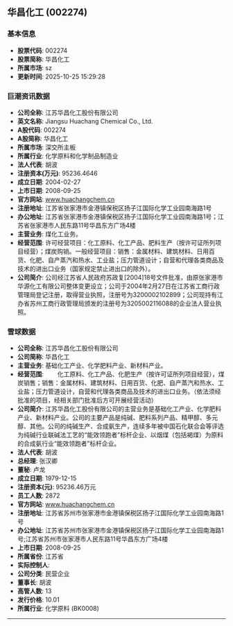 ## 华昌化工 (002274)

### 基本信息

- **股票代码**: 002274
- **股票简称**: 华昌化工
- **所属市场**: sz
- **更新时间**: 2025-10-25 15:29:28

### 巨潮资讯数据

- **公司全称**: 江苏华昌化工股份有限公司
- **英文名称**: Jiangsu Huachang Chemical Co., Ltd.
- **A股代码**: 002274
- **A股简称**: 华昌化工
- **所属市场**: 深交所主板
- **所属行业**: 化学原料和化学制品制造业
- **法人代表**: 胡波
- **注册资本(万元)**: 95236.4646
- **成立日期**: 2004-02-27
- **上市日期**: 2008-09-25
- **官方网站**: www.huachangchem.cn
- **注册地址**: 江苏省张家港市金港镇保税区扬子江国际化学工业园南海路1号
- **办公地址**: 江苏省张家港市金港镇保税区扬子江国际化学工业园南海路1号；江苏省张家港市人民东路11号华昌东方广场4楼
- **主营业务**: 煤化工业务。
- **经营范围**: 许可经营项目：化工原料、化工产品、肥料生产（按许可证所列项目经营）；煤炭购销。一般经营项目：销售：金属材料、建筑材料、日用百货、化肥、自产蒸汽和热水、工业盐；压力管道设计；自营和代理各类商品及技术的进出口业务（国家规定禁止进出口的除外）。
- **公司简介**: 公司经江苏省人民政府苏政复[2004]18号文件批准，由原张家港市华源化工有限公司整体变更设立；公司于2004年2月27日在江苏省工商行政管理局登记注册，取得营业执照，注册号为3200002102899；公司现持有江办省苏州工商行政管理局颁发的注册号为3205002116088的企业法人营业执照。

### 雪球数据

- **公司全称**: 江苏华昌化工股份有限公司
- **公司简称**: 华昌化工
- **主营业务**: 基础化工产业、化学肥料产业、新材料产业。
- **经营范围**: 　　化工原料、化工产品、化肥生产（按许可证所列项目经营），煤炭销售；销售：金属材料、建筑材料、日用百货、化肥、自产蒸汽和热水、工业盐；压力管道设计，自营和代理各类商品及技术的进出口业务。（依法须经批准的项目，经相关部门批准后方可开展经营活动）
- **公司简介**: 江苏华昌化工股份有限公司的主营业务是基础化工产业、化学肥料产业、新材料产业。公司的主要产品是纯碱、肥料系列产品、精甲醇、多元醇、其他。公司的纯碱生产、合成氨生产，连续多年被中国石化联合会等评选为纯碱行业联碱法工艺的“能效领跑者”标杆企业、以烟煤（包括褐煤）为原料的合成氨行业“能效领跑者”标杆企业。
- **法人代表**: 胡波
- **总经理**: 张汉卿
- **董秘**: 卢龙
- **成立日期**: 1979-12-15
- **注册资本(元)**: 95236.46万元
- **员工人数**: 2872
- **官方网站**: www.huachangchem.cn
- **注册地址**: 江苏省苏州市张家港市金港镇保税区扬子江国际化学工业园南海路1号
- **办公地址**: 江苏省苏州市张家港市金港镇保税区扬子江国际化学工业园南海路1号;江苏省苏州市张家港市人民东路11号华昌东方广场4楼
- **上市日期**: 2008-09-25
- **所属省份**: 江苏省
- **实际控制人**: 
- **公司分类**: 民营企业
- **董事长**: 胡波
- **高管人数**: 13
- **发行价格**: 10.01
- **所属行业**: 化学原料 (BK0008)

---